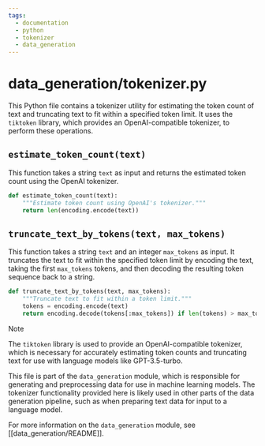 ```yaml
---
tags: 
  - documentation
  - python
  - tokenizer
  - data_generation
---
```

# data_generation/tokenizer.py

This Python file contains a tokenizer utility for estimating the token count of text and truncating text to fit within a specified token limit. It uses the `tiktoken` library, which provides an OpenAI-compatible tokenizer, to perform these operations.

## `estimate_token_count(text)`

This function takes a string `text` as input and returns the estimated token count using the OpenAI tokenizer.

```python
def estimate_token_count(text):
    """Estimate token count using OpenAI's tokenizer."""
    return len(encoding.encode(text))
```

## `truncate_text_by_tokens(text, max_tokens)`

This function takes a string `text` and an integer `max_tokens` as input. It truncates the text to fit within the specified token limit by encoding the text, taking the first `max_tokens` tokens, and then decoding the resulting token sequence back to a string.

```python
def truncate_text_by_tokens(text, max_tokens):
    """Truncate text to fit within a token limit."""
    tokens = encoding.encode(text)
    return encoding.decode(tokens[:max_tokens]) if len(tokens) > max_tokens else text
```

> [!note]
> The `tiktoken` library is used to provide an OpenAI-compatible tokenizer, which is necessary for accurately estimating token counts and truncating text for use with language models like GPT-3.5-turbo.

This file is part of the `data_generation` module, which is responsible for generating and preprocessing data for use in machine learning models. The tokenizer functionality provided here is likely used in other parts of the data generation pipeline, such as when preparing text data for input to a language model.

For more information on the `data_generation` module, see [[data_generation/README]].